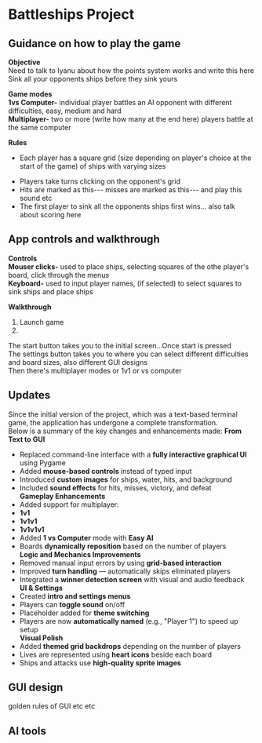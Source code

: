 # Battleships Project
## Guidance on how to play the game
**Objective**  
Need to talk to Iyanu about how the points system works and write this here  
Sink all your opponents ships before they sink yours  
  
**Game modes**  
**1vs Computer-** individual player battles an AI opponent with different difficulties, easy, medium and hard  
**Multiplayer-** two or more (write how many at the end here) players battle at the same computer  
  
**Rules**    
 * Each player has a square grid (size depending on player's choice at the start of the game) of ships with varying sizes
 - Players take turns clicking on the opponent's grid
 - Hits are marked as this--- misses are marked as this--- and play this sound etc
 - The first player to sink all the opponents ships first wins... also talk about scoring here
   
## App controls and walkthrough
**Controls**  
**Mouser clicks-** used to place ships, selecting squares of the othe player's board, click through the menus  
**Keyboard-** used to input player names, (if selected) to select squares to sink ships and place ships  
  
**Walkthrough**
1. Launch game
2. 

The start button takes you to the initial screen...Once start is pressed  
The settings button takes you to where you can select different difficulties and board sizes, also different GUI designs  
Then there's multiplayer modes or 1v1 or vs computer  

## Updates
Since the initial version of the project, which was a text-based terminal game, the application has undergone a complete transformation.  
Below is a summary of the key changes and enhancements made:
**From Text to GUI**
 - Replaced command-line interface with a **fully interactive graphical UI** using Pygame
 - Added **mouse-based controls** instead of typed input
 - Introduced **custom images** for ships, water, hits, and background
 - Included **sound effects** for hits, misses, victory, and defeat  
**Gameplay Enhancements**
 - Added support for multiplayer:
 -   **1v1**
 - **1v1v1**
 - **1v1v1v1**
 - Added **1 vs Computer** mode with **Easy AI**  
- Boards **dynamically reposition** based on the number of players  
**Logic and Mechanics Improvements**
- Removed manual input errors by using **grid-based interaction**  
- Improved **turn handling** — automatically skips eliminated players  
- Integrated a **winner detection screen** with visual and audio feedback  
**UI & Settings**
- Created **intro and settings menus**  
- Players can **toggle sound** on/off  
- Placeholder added for **theme switching**  
- Players are now **automatically named** (e.g., "Player 1") to speed up setup  
**Visual Polish**
- Added **themed grid backdrops** depending on the number of players  
- Lives are represented using **heart icons** beside each board  
- Ships and attacks use **high-quality sprite images**  

## GUI design
golden rules of GUI etc etc

## AI tools
